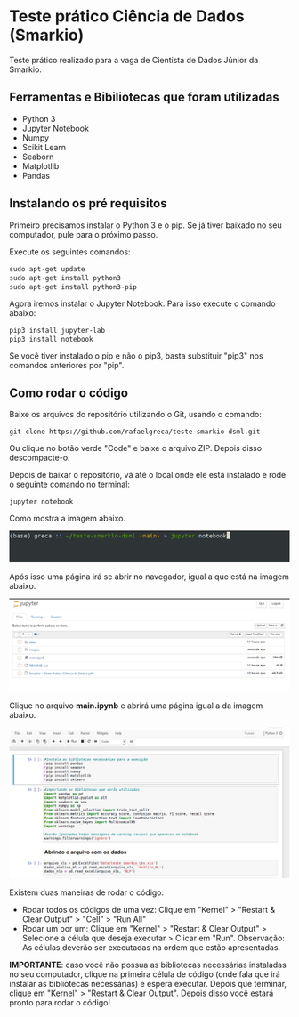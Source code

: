 # Teste prático Ciência de Dados (Smarkio)

Teste prático realizado para a vaga de Cientista de Dados Júnior da Smarkio.

## Ferramentas e Bibiliotecas que foram utilizadas
- Python 3
- Jupyter Notebook
- Numpy
- Scikit Learn
- Seaborn
- Matplotlib
- Pandas

## Instalando os pré requisitos

Primeiro precisamos instalar o Python 3 e o pip. Se já tiver baixado no seu computador, pule para o próximo passo.

Execute os seguintes comandos:
```console
sudo apt-get update
sudo apt-get install python3
sudo apt-get install python3-pip
```

Agora iremos instalar o Jupyter Notebook. Para isso execute o comando abaixo:
```console
pip3 install jupyter-lab
pip3 install notebook
```

Se você tiver instalado o pip e não o pip3, basta substituir "pip3" nos comandos anteriores por "pip".

## Como rodar o código

Baixe os arquivos do repositório utilizando o Git, usando o comando: 
```git
git clone https://github.com/rafaelgreca/teste-smarkio-dsml.git
```

Ou clique no botão verde "Code" e baixe o arquivo ZIP. Depois disso descompacte-o.

Depois de baixar o repositório, vá até o local onde ele está instalado e rode o seguinte comando no terminal:
```console
jupyter notebook
```

Como mostra a imagem abaixo.

![Comando jupyter notebook](images/passo1.png)

Após isso uma página irá se abrir no navegador, igual a que está na imagem abaixo.

![Página do jupyter notebook](images/passo2.png)

Clique no arquivo **main.ipynb** e abrirá uma página igual a da imagem abaixo.

![Página do código](images/passo3.png)

Existem duas maneiras de rodar o código:
- Rodar todos os códigos de uma vez: Clique em "Kernel" > "Restart & Clear Output" > "Cell" > "Run All"
- Rodar um por um: Clique em "Kernel" > "Restart & Clear Output" > Selecione a célula que deseja executar > Clicar em "Run". Observação: As células deverão ser executadas na ordem que estão apresentadas.

**IMPORTANTE**: caso você não possua as bibliotecas necessárias instaladas no seu computador, clique na primeira célula de código (onde fala que irá instalar as bibliotecas necessárias) e espera executar. Depois que terminar, clique em "Kernel" > "Restart & Clear Output". Depois disso você estará pronto para rodar o código!
